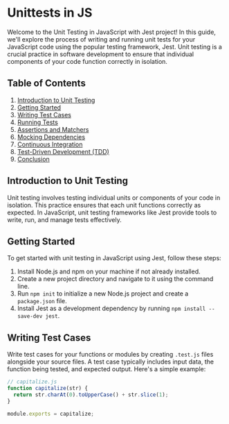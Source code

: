 # Unittests in JS

Welcome to the Unit Testing in JavaScript with Jest project! In this guide, we'll explore the process of writing and running unit tests for your JavaScript code using the popular testing framework, Jest. Unit testing is a crucial practice in software development to ensure that individual components of your code function correctly in isolation.

## Table of Contents

1. [Introduction to Unit Testing](#introduction-to-unit-testing)
2. [Getting Started](#getting-started)
3. [Writing Test Cases](#writing-test-cases)
4. [Running Tests](#running-tests)
5. [Assertions and Matchers](#assertions-and-matchers)
6. [Mocking Dependencies](#mocking-dependencies)
7. [Continuous Integration](#continuous-integration)
8. [Test-Driven Development (TDD)](#test-driven-development-tdd)
9. [Conclusion](#conclusion)

## Introduction to Unit Testing

Unit testing involves testing individual units or components of your code in isolation. This practice ensures that each unit functions correctly as expected. In JavaScript, unit testing frameworks like Jest provide tools to write, run, and manage tests effectively.

## Getting Started

To get started with unit testing in JavaScript using Jest, follow these steps:

1. Install Node.js and npm on your machine if not already installed.
2. Create a new project directory and navigate to it using the command line.
3. Run `npm init` to initialize a new Node.js project and create a `package.json` file.
4. Install Jest as a development dependency by running `npm install --save-dev jest`.

## Writing Test Cases

Write test cases for your functions or modules by creating `.test.js` files alongside your source files. A test case typically includes input data, the function being tested, and expected output. Here's a simple example:

```javascript
// capitalize.js
function capitalize(str) {
  return str.charAt(0).toUpperCase() + str.slice(1);
}

module.exports = capitalize;
